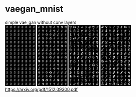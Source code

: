 # vaegan_mnist  
simple vae_gan without conv layers  
<img src="./2_sample_0_epoch_1.png" width=20% height=20%> <img src="./2_sample_0_epoch_10.png" width=20% height=20%> <img src="./2_sample_0_epoch_50.png" width=20% height=20%> <img src="./2_sample_0_epoch_100.png" width=20% height=20%>     
https://arxiv.org/pdf/1512.09300.pdf
